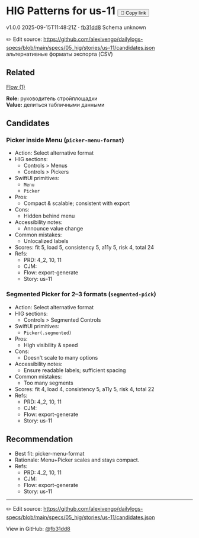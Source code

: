 # HIG Patterns for us-11 <button class="copy-link" aria-label="Copy page link" onclick="window.spechubCopyLink && window.spechubCopyLink()">🔗 Copy link</button>

<p class="badges">
  <span class="badge version">v1.0.0</span>
  <span class="badge build">2025-09-15T11:48:21Z · <a href="https://github.com/alexivengo/dailylogs-specs/commit/fb31dd8" target="_blank" rel="noopener" class="sha">fb31dd8</a></span>
  <span class="badge schema unknown">Schema unknown</span>
</p>

✏️ Edit source: https://github.com/alexivengo/dailylogs-specs/blob/main/specs/05_hig/stories/us-11/candidates.json
альтернативные форматы экспорта (CSV)

## Related
<p>
  <span class="chip"><a href="../stories/index.md#?flow=export-generate">Flow (1)</a></span>
</p>

**Role:** руководитель стройплощадки  
**Value:** делиться табличными данными

## Candidates
### Picker inside Menu (`picker-menu-format`)
- Action: Select alternative format
- HIG sections:
  - Controls > Menus
  - Controls > Pickers
- SwiftUI primitives:
  - `Menu`
  - `Picker`
- Pros:
  - Compact & scalable; consistent with export
- Cons:
  - Hidden behind menu
- Accessibility notes:
  - Announce value change
- Common mistakes:
  - Unlocalized labels
- Scores: fit 5, load 5, consistency 5, a11y 5, risk 4, total 24
- Refs:
  - PRD: 4_2, 10, 11
  - CJM: 
  - Flow: export-generate
  - Story: us-11

### Segmented Picker for 2–3 formats (`segmented-pick`)
- Action: Select alternative format
- HIG sections:
  - Controls > Segmented Controls
- SwiftUI primitives:
  - `Picker(.segmented)`
- Pros:
  - High visibility & speed
- Cons:
  - Doesn't scale to many options
- Accessibility notes:
  - Ensure readable labels; sufficient spacing
- Common mistakes:
  - Too many segments
- Scores: fit 4, load 4, consistency 5, a11y 5, risk 4, total 22
- Refs:
  - PRD: 4_2, 10, 11
  - CJM: 
  - Flow: export-generate
  - Story: us-11


## Recommendation
- Best fit: picker-menu-format
- Rationale: Menu+Picker scales and stays compact.
- Refs:
  - PRD: 4_2, 10, 11
  - CJM: 
  - Flow: export-generate
  - Story: us-11
---
✏️ Edit source: https://github.com/alexivengo/dailylogs-specs/blob/main/specs/05_hig/stories/us-11/candidates.json

<p class="page-meta">
  View in GitHub: <a href="https://github.com/alexivengo/dailylogs-specs/commit/fb31dd8" target="_blank" rel="noopener">@fb31dd8</a></p>